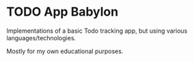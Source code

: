 # TODO App Babylon

Implementations of a basic Todo tracking app, but using various languages/technologies.

Mostly for my own educational purposes.
